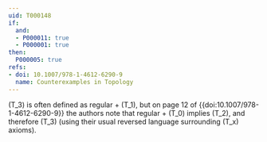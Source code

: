 ```yaml
---
uid: T000148
if:
  and:
  - P000011: true
  - P000001: true
then:
  P000005: true
refs:
- doi: 10.1007/978-1-4612-6290-9
  name: Counterexamples in Topology
---
```


\(T_3\) is often defined as regular + \(T_1\), but on page 12 of
{{doi:10.1007/978-1-4612-6290-9}} the authors note that regular + \(T_0\)
implies \(T_2\), and therefore \(T_3\) (using their usual reversed
language surrounding \(T_x\) axioms).
